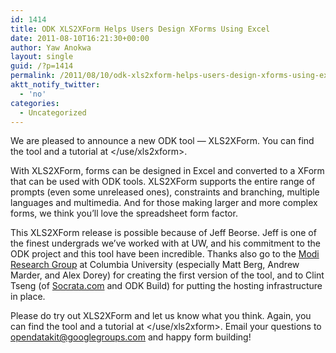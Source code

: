 ```yaml
---
id: 1414
title: ODK XLS2XForm Helps Users Design XForms Using Excel
date: 2011-08-10T16:21:30+00:00
author: Yaw Anokwa
layout: single
guid: /?p=1414
permalink: /2011/08/10/odk-xls2xform-helps-users-design-xforms-using-excel/
aktt_notify_twitter:
  - 'no'
categories:
  - Uncategorized
---
```

We are pleased to announce a new ODK tool &#8212; XLS2XForm. You can find the tool and a tutorial at </use/xls2xform>.

With XLS2XForm, forms can be designed in Excel and converted to a XForm that can be used with ODK tools. XLS2XForm supports the entire range of prompts (even some unreleased ones), constraints and branching, multiple languages and multimedia. And for those making larger and more complex forms, we think you&#8217;ll love the spreadsheet form factor.

This XLS2XForm release is possible because of Jeff Beorse. Jeff is one of the finest undergrads we&#8217;ve worked with at UW, and his commitment to the ODK project and this tool have been incredible. Thanks also go to the [Modi Research Group](http://modi.mech.columbia.edu/) at Columbia University (especially Matt Berg, Andrew Marder, and Alex Dorey) for creating the first version of the tool, and to Clint Tseng (of [Socrata.com](http://socrata.com) and ODK Build) for putting the hosting infrastructure in place.

Please do try out XLS2XForm and let us know what you think. Again, you can find the tool and a tutorial at </use/xls2xform>. Email your questions to <opendatakit@googlegroups.com> and happy form building!